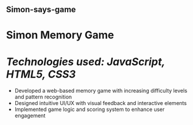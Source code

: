 ## Simon-says-game

# Simon Memory Game 

# *Technologies used: JavaScript, HTML5, CSS3*

- Developed a web-based memory game with increasing difficulty levels and pattern recognition
- Designed intuitive UI/UX with visual feedback and interactive elements
- Implemented game logic and scoring system to enhance user engagement

